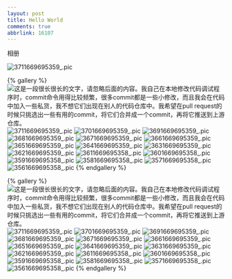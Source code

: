 ```yaml
---
layout: post
title: Hello World
comments: true
abbrlink: 16107
---
```

相册

![3711669695359_.pic](https://githubimages.pengfeima.cn/images/202211291217546.jpg)
<!--more-->


{% gallery %}
![这是一段很长很长的文字，请忽略后面的内容。我自己在本地修改代码调试程序时，commit命令用得比较频繁，很多commit都是一些小修改，而且我会在代码中加入一些私货，我不想它们出现在别人的代码仓库中。我希望在pull request的时候只挑选出一些有用的commit，将它们合并成一个commit，再将它推送到上游仓库。](https://githubimages.pengfeima.cn/images/202211291216879.jpg)
![3711669695359_.pic](https://githubimages.pengfeima.cn/images/202211291217546.jpg)
![3701669695359_.pic](https://githubimages.pengfeima.cn/images/202211291217893.jpg)
![3691669695359_.pic](https://githubimages.pengfeima.cn/images/202211291217240.jpg)
![3681669695359_.pic](https://githubimages.pengfeima.cn/images/202211291216884.jpg)
![3671669695359_.pic](https://githubimages.pengfeima.cn/images/202211291216894.jpg)
![3661669695359_.pic](https://githubimages.pengfeima.cn/images/202211291217904.jpg)
![3651669695359_.pic](https://githubimages.pengfeima.cn/images/202211291217670.jpg)
![3641669695359_.pic](https://githubimages.pengfeima.cn/images/202211291216662.jpg)
![3631669695359_.pic](https://githubimages.pengfeima.cn/images/202211291216722.jpg)
![3621669695359_.pic](https://githubimages.pengfeima.cn/images/202211291217910.jpg)
![3611669695358_.pic](https://githubimages.pengfeima.cn/images/202211291217662.jpg)
![3601669695358_.pic](https://githubimages.pengfeima.cn/images/202211291217355.jpg)
![3591669695358_.pic](https://githubimages.pengfeima.cn/images/202211291217704.jpg)
![3581669695358_.pic](https://githubimages.pengfeima.cn/images/202211291217634.jpg)
![3571669695358_.pic](https://githubimages.pengfeima.cn/images/202211291217655.jpg)
![3561669695358_.pic](https://githubimages.pengfeima.cn/images/202211291217112.jpg)
{% endgallery %}



{% gallery %}
![这是一段很长很长的文字，请忽略后面的内容。我自己在本地修改代码调试程序时，commit命令用得比较频繁，很多commit都是一些小修改，而且我会在代码中加入一些私货，我不想它们出现在别人的代码仓库中。我希望在pull request的时候只挑选出一些有用的commit，将它们合并成一个commit，再将它推送到上游仓库。](https://githubimages.pengfeima.cn/images/202211291216879.jpg)
![3711669695359_.pic](https://githubimages.pengfeima.cn/images/202211291217546.jpg)
![3701669695359_.pic](https://githubimages.pengfeima.cn/images/202211291217893.jpg)
![3691669695359_.pic](https://githubimages.pengfeima.cn/images/202211291217240.jpg)
![3681669695359_.pic](https://githubimages.pengfeima.cn/images/202211291216884.jpg)
![3671669695359_.pic](https://githubimages.pengfeima.cn/images/202211291216894.jpg)
![3661669695359_.pic](https://githubimages.pengfeima.cn/images/202211291217904.jpg)
![3651669695359_.pic](https://githubimages.pengfeima.cn/images/202211291217670.jpg)
![3641669695359_.pic](https://githubimages.pengfeima.cn/images/202211291216662.jpg)
![3631669695359_.pic](https://githubimages.pengfeima.cn/images/202211291216722.jpg)
![3621669695359_.pic](https://githubimages.pengfeima.cn/images/202211291217910.jpg)
![3611669695358_.pic](https://githubimages.pengfeima.cn/images/202211291217662.jpg)
![3601669695358_.pic](https://githubimages.pengfeima.cn/images/202211291217355.jpg)
![3591669695358_.pic](https://githubimages.pengfeima.cn/images/202211291217704.jpg)
![3581669695358_.pic](https://githubimages.pengfeima.cn/images/202211291217634.jpg)
![3571669695358_.pic](https://githubimages.pengfeima.cn/images/202211291217655.jpg)
![3561669695358_.pic](https://githubimages.pengfeima.cn/images/202211291217112.jpg)
{% endgallery %}

